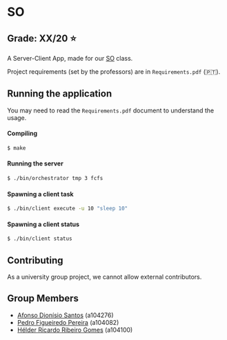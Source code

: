 # SO

## Grade: XX/20 ⭐️

A Server-Client App, made for our [SO](https://www.di.uminho.pt/~jno/sitedi/uc_J304N1.html) class.

Project requirements (set by the professors) are in `Requirements.pdf` (🇵🇹).

## Running the application

You may need to read the `Requirements.pdf` document to understand the usage.

#### Compiling
```bash
$ make
```

#### Running the server
```bash
$ ./bin/orchestrator tmp 3 fcfs
```

#### Spawning a client task
```bash
$ ./bin/client execute -u 10 "sleep 10" 
```

#### Spawning a client status
```bash
$ ./bin/client status 
```

## Contributing

As a university group project, we cannot allow external contributors.

## Group Members

* [Afonso Dionísio Santos](https://github.com/afonso-santos/) (a104276)
* [Pedro Figueiredo Pereira](https://github.com/pedrofp4444) (a104082)
* [Hélder Ricardo Ribeiro Gomes](https://github.com/helderrrg) (a104100)
